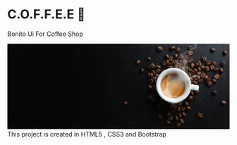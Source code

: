 # C.O.F.F.E.E :dress:
Bonito Ui For Coffee Shop 
 
![img specific for the project](./imgs/bc3.png)
This project is created in HTML5 , CSS3 and Bootstrap

